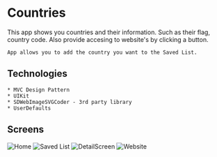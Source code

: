 # Countries



This app shows you countries and their information. Such as their flag, country code. Also provide accesing to website's by clicking a button.
    
    
    App allows you to add the country you want to the Saved List.
    
    
## Technologies  

    * MVC Design Pattern
    * UIKit
    * SDWebImageSVGCoder - 3rd party library
    * UserDefaults


## Screens

![Home](https://user-images.githubusercontent.com/102283100/194710957-d9c11f6f-dbc5-46b8-ae60-1f156a4a9e3f.png)
![Saved List](https://user-images.githubusercontent.com/102283100/194710973-f725aa5a-9b40-411e-86f5-fd14e741d560.png)
![DetailScreen](https://user-images.githubusercontent.com/102283100/194710980-7d6be91c-dd46-4bbf-b22f-122e1f298ace.png)
![Website](https://user-images.githubusercontent.com/102283100/194710982-8481b9e7-b025-40ca-b7ae-eca9ce788713.png)
